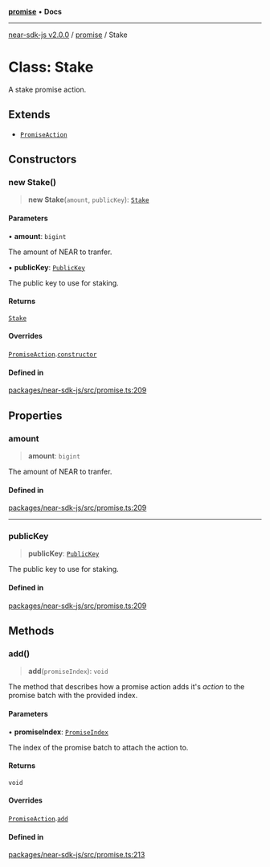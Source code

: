 [**promise**](../README.md) • **Docs**

***

[near-sdk-js v2.0.0](../../packages.md) / [promise](../README.md) / Stake

# Class: Stake

A stake promise action.

## Extends

- [`PromiseAction`](PromiseAction.md)

## Constructors

### new Stake()

> **new Stake**(`amount`, `publicKey`): [`Stake`](Stake.md)

#### Parameters

• **amount**: `bigint`

The amount of NEAR to tranfer.

• **publicKey**: [`PublicKey`](../../types/public_key/classes/PublicKey.md)

The public key to use for staking.

#### Returns

[`Stake`](Stake.md)

#### Overrides

[`PromiseAction`](PromiseAction.md).[`constructor`](PromiseAction.md#constructors)

#### Defined in

[packages/near-sdk-js/src/promise.ts:209](https://github.com/dim-daskalov/near-sdk-js/blob/53243ead20439b18f13476ccccdb08a3226b9136/packages/near-sdk-js/src/promise.ts#L209)

## Properties

### amount

> **amount**: `bigint`

The amount of NEAR to tranfer.

#### Defined in

[packages/near-sdk-js/src/promise.ts:209](https://github.com/dim-daskalov/near-sdk-js/blob/53243ead20439b18f13476ccccdb08a3226b9136/packages/near-sdk-js/src/promise.ts#L209)

***

### publicKey

> **publicKey**: [`PublicKey`](../../types/public_key/classes/PublicKey.md)

The public key to use for staking.

#### Defined in

[packages/near-sdk-js/src/promise.ts:209](https://github.com/dim-daskalov/near-sdk-js/blob/53243ead20439b18f13476ccccdb08a3226b9136/packages/near-sdk-js/src/promise.ts#L209)

## Methods

### add()

> **add**(`promiseIndex`): `void`

The method that describes how a promise action adds it's _action_ to the promise batch with the provided index.

#### Parameters

• **promiseIndex**: [`PromiseIndex`](../../utils/type-aliases/PromiseIndex.md)

The index of the promise batch to attach the action to.

#### Returns

`void`

#### Overrides

[`PromiseAction`](PromiseAction.md).[`add`](PromiseAction.md#add)

#### Defined in

[packages/near-sdk-js/src/promise.ts:213](https://github.com/dim-daskalov/near-sdk-js/blob/53243ead20439b18f13476ccccdb08a3226b9136/packages/near-sdk-js/src/promise.ts#L213)
